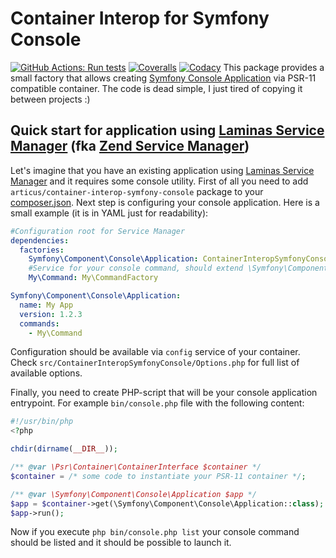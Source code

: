 # Container Interop for Symfony Console

[![GitHub Actions: Run tests](https://github.com/Articus/ContainerInteropSymfonyConsole/workflows/Run%20tests/badge.svg)](https://github.com/Articus/ContainerInteropSymfonyConsole/actions?query=workflow%3A%22Run+tests%22)
[![Coveralls](https://coveralls.io/repos/github/Articus/ContainerInteropSymfonyConsole/badge.svg?branch=master)](https://coveralls.io/github/Articus/ContainerInteropSymfonyConsole?branch=master)
[![Codacy](https://app.codacy.com/project/badge/Grade/0606a252112b4bb7846252345343f608)](https://www.codacy.com/gh/Articus/ContainerInteropSymfonyConsole/dashboard?utm_source=github.com&amp;utm_medium=referral&amp;utm_content=Articus/ContainerInteropSymfonyConsole&amp;utm_campaign=Badge_Grade)
This package provides a small factory that allows creating [Symfony Console Application](https://symfony.com/doc/current/components/console.html) via PSR-11 compatible container. The code is dead simple, I just tired of copying it between projects :)

## Quick start for application using [Laminas Service Manager](https://docs.laminas.dev/laminas-servicemanager/quick-start/) (fka [Zend Service Manager](https://docs.zendframework.com/zend-servicemanager/quick-start/))

Let's imagine that you have an existing application using [Laminas Service Manager](https://docs.laminas.dev/laminas-servicemanager/quick-start/) and it requires some console utility.
First of all you need to add `articus/container-interop-symfony-console` package to your [composer.json](https://getcomposer.org/doc/04-schema.md#require).
Next step is configuring your console application. Here is a small example (it is in YAML just for readability):
```YAML
#Configuration root for Service Manager 
dependencies:
  factories:
    Symfony\Component\Console\Application: ContainerInteropSymfonyConsole\Factory
    #Service for your console command, should extend \Symfony\Component\Console\Command\Command
    My\Command: My\CommandFactory

Symfony\Component\Console\Application:
  name: My App
  version: 1.2.3
  commands:
    - My\Command
```
Configuration should be available via `config` service of your container. Check `src/ContainerInteropSymfonyConsole/Options.php` for full list of available options.

Finally, you need to create PHP-script that will be your console application entrypoint. For example `bin/console.php` file with the following content:

```PHP
#!/usr/bin/php
<?php

chdir(dirname(__DIR__));

/** @var \Psr\Container\ContainerInterface $container */
$container = /* some code to instantiate your PSR-11 container */; 

/** @var \Symfony\Component\Console\Application $app */
$app = $container->get(\Symfony\Component\Console\Application::class);
$app->run();
```
Now if you execute `php bin/console.php list` your console command should be listed and it should be possible to launch it.
